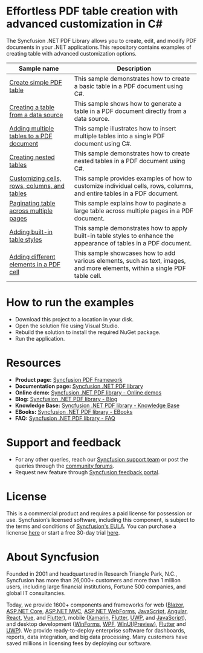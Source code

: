 # Effortless PDF table creation with advanced customization in C#

The Syncfusion .NET PDF Library allows you to create, edit, and modify PDF documents in your .NET applications.This repository contains examples of creating table with advanced customization options. 


 Sample name | Description
------|------
[Create simple PDF table](https://github.com/SyncfusionExamples/pdf-table-creation/tree/master/create-simple-pdf-table) |  This sample demonstrates how to create a basic table in a PDF document using C#. 
 [Creating a table from a data source](https://github.com/SyncfusionExamples/pdf-table-creation/tree/master/create-table-from-data-source) | This sample shows how to generate a table in a PDF document directly from a data source. 
[Adding multiple tables to a PDF document](https://github.com/SyncfusionExamples/pdf-table-creation/tree/master/adding-multiple-tables-to-a-pdf) |This sample illustrates how to insert multiple tables into a single PDF document using C#.
[Creating nested tables](https://github.com/SyncfusionExamples/pdf-table-creation/tree/master/create-netsted-tables-in-a-pdf) | This sample demonstrates how to create nested tables in a PDF document using C#.
[Customizing cells, rows, columns, and tables](https://github.com/SyncfusionExamples/pdf-table-creation/tree/master/customizing-table-cell-row-and-column) | This sample provides examples of how to customize individual cells, rows, columns, and entire tables in a PDF document.
[Paginating table across multiple pages](https://github.com/SyncfusionExamples/pdf-table-creation/tree/master/paginating-table-across-multiple-pages) | This sample explains how to paginate a large table across multiple pages in a PDF document.
[Adding built-in table styles](https://github.com/SyncfusionExamples/pdf-table-creation/tree/master/adding-built-in-table-styles) | This sample demonstrates how to apply built-in table styles to enhance the appearance of tables in a PDF document.
[Adding different elements in a PDF cell](https://github.com/SyncfusionExamples/pdf-table-creation/tree/master/adding-different-elements-in-grid-cell) | This sample showcases how to add various elements, such as text, images, and more elements, within a single PDF table cell.

# How to run the examples
* Download this project to a location in your disk. 
* Open the solution file using Visual Studio. 
* Rebuild the solution to install the required NuGet package. 
* Run the application.

# Resources
*   **Product page:** [Syncfusion PDF Framework](https://www.syncfusion.com/document-processing/pdf-framework/net)
*   **Documentation page:** [Syncfusion .NET PDF library](https://help.syncfusion.com/document-processing/pdf/pdf-library/net/overview)
*   **Online demo:** [Syncfusion .NET PDF library - Online demos](https://ej2aspnetcore.azurewebsites.net/aspnetcore/pdf/adventurecycle#/bootstrap5)
*   **Blog:** [Syncfusion .NET PDF library - Blog](https://www.syncfusion.com/blogs/category/pdf)
*   **Knowledge Base:** [Syncfusion .NET PDF library - Knowledge Base](https://www.syncfusion.com/kb/windowsforms/pdf)
*   **EBooks:** [Syncfusion .NET PDF library - EBooks](https://www.syncfusion.com/succinctly-free-ebooks)
*   **FAQ:** [Syncfusion .NET PDF library - FAQ](https://www.syncfusion.com/faq/)

# Support and feedback
*   For any other queries, reach our [Syncfusion support team](https://www.syncfusion.com/support/directtrac/incidents/newincident?utm_source=github&utm_medium=listing&utm_campaign=github-docio-examples) or post the queries through the [community forums](https://www.syncfusion.com/forums?utm_source=github&utm_medium=listing&utm_campaign=github-docio-examples).
*   Request new feature through [Syncfusion feedback portal](https://www.syncfusion.com/feedback?utm_source=github&utm_medium=listing&utm_campaign=github-docio-examples).

# License
This is a commercial product and requires a paid license for possession or use. Syncfusion’s licensed software, including this component, is subject to the terms and conditions of [Syncfusion's EULA](https://www.syncfusion.com/eula/es/?utm_source=github&utm_medium=listing&utm_campaign=github-docio-examples). You can purchase a licnense [here](https://www.syncfusion.com/sales/products?utm_source=github&utm_medium=listing&utm_campaign=github-docio-examples) or start a free 30-day trial [here](https://www.syncfusion.com/account/manage-trials/start-trials?utm_source=github&utm_medium=listing&utm_campaign=github-docio-examples).

# About Syncfusion
Founded in 2001 and headquartered in Research Triangle Park, N.C., Syncfusion has more than 26,000+ customers and more than 1 million users, including large financial institutions, Fortune 500 companies, and global IT consultancies.

Today, we provide 1600+ components and frameworks for web ([Blazor](https://www.syncfusion.com/blazor-components?utm_source=github&utm_medium=listing&utm_campaign=github-docio-examples), [ASP.NET Core](https://www.syncfusion.com/aspnet-core-ui-controls?utm_source=github&utm_medium=listing&utm_campaign=github-docio-examples), [ASP.NET MVC](https://www.syncfusion.com/aspnet-mvc-ui-controls?utm_source=github&utm_medium=listing&utm_campaign=github-docio-examples), [ASP.NET WebForms](https://www.syncfusion.com/jquery/aspnet-webforms-ui-controls?utm_source=github&utm_medium=listing&utm_campaign=github-docio-examples), [JavaScript](https://www.syncfusion.com/javascript-ui-controls?utm_source=github&utm_medium=listing&utm_campaign=github-docio-examples), [Angular](https://www.syncfusion.com/angular-ui-components?utm_source=github&utm_medium=listing&utm_campaign=github-docio-examples), [React](https://www.syncfusion.com/react-ui-components?utm_source=github&utm_medium=listing&utm_campaign=github-docio-examples), [Vue](https://www.syncfusion.com/vue-ui-components?utm_source=github&utm_medium=listing&utm_campaign=github-docio-examples), and [Flutter](https://www.syncfusion.com/flutter-widgets?utm_source=github&utm_medium=listing&utm_campaign=github-docio-examples)), mobile ([Xamarin](https://www.syncfusion.com/xamarin-ui-controls?utm_source=github&utm_medium=listing&utm_campaign=github-docio-examples), [Flutter](https://www.syncfusion.com/flutter-widgets?utm_source=github&utm_medium=listing&utm_campaign=github-docio-examples), [UWP](https://www.syncfusion.com/uwp-ui-controls?utm_source=github&utm_medium=listing&utm_campaign=github-docio-examples), and [JavaScript](https://www.syncfusion.com/javascript-ui-controls?utm_source=github&utm_medium=listing&utm_campaign=github-docio-examples)), and desktop development ([WinForms](https://www.syncfusion.com/winforms-ui-controls?utm_source=github&utm_medium=listing&utm_campaign=github-docio-examples), [WPF](https://www.syncfusion.com/wpf-ui-controls?utm_source=github&utm_medium=listing&utm_campaign=github-docio-examples), [WinUI(Preview)](https://www.syncfusion.com/winui-controls?utm_source=github&utm_medium=listing&utm_campaign=github-docio-examples), [Flutter](https://www.syncfusion.com/flutter-widgets?utm_source=github&utm_medium=listing&utm_campaign=github-docio-examples) and [UWP](https://www.syncfusion.com/uwp-ui-controls?utm_source=github&utm_medium=listing&utm_campaign=github-docio-examples)). We provide ready-to-deploy enterprise software for dashboards, reports, data integration, and big data processing. Many customers have saved millions in licensing fees by deploying our software.
